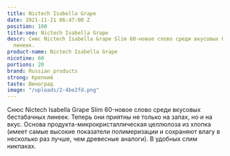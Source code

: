 ```yaml
---
title: Nictech Isabella Grape
date: 2021-11-21 06:47:00 Z
position: 100
title-seo: Nictech Isabella Grape
descr: Снюс Nictech Isabella Grape Slim 60-новое слово среди вкусовых бестабачных
  линеек.
product-name: Nictech Isabella Grape
nicotine: 60
portions: 20
brand: Russian products
strong: Крепкий
taste: Виноград
image: "/uploads/2-4be2fd.png"
---
```


Снюс Nictech Isabella Grape Slim 60-новое слово среди вкусовых бестабачных линеек.
Теперь они приятны не только на запах, но и на вкус.
Основа продукта-микрокристаллическая целлюлоза из хлопка (имеет самые высокие показатели полимеризации и сохраняют влагу в несколько раз лучше, чем древесные аналоги).
В удобных слим никпаках.